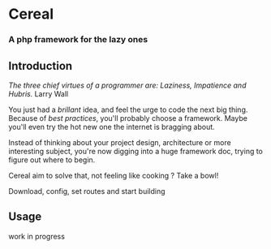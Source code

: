 # Cereal
### A php framework for the lazy ones

## Introduction

 _The three chief virtues of a programmer are: Laziness, Impatience and Hubris._ Larry Wall
 
 You just had a _brillant_ idea, and feel the urge to code the next big thing.
 Because of _best practices_, you'll probably choose a framework. Maybe you'll
 even try the hot new one the internet is bragging about.
 
 Instead of thinking about your project design, architecture or more interesting subject, 
 you're now digging into a huge framework doc, trying to figure out where to begin.
 
 Cereal aim to solve that, not feeling like cooking ? Take a bowl! 
 
 Download, config, set routes and start building
 
## Usage
 
 work in progress